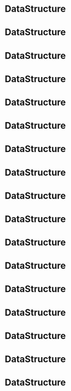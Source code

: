 # DataStructure
# DataStructure
# DataStructure
# DataStructure
# DataStructure
# DataStructure
# DataStructure
# DataStructure
# DataStructure
# DataStructure
# DataStructure
# DataStructure
# DataStructure
# DataStructure
# DataStructure
# DataStructure
# DataStructure

